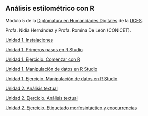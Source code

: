 ## Análisis estilométrico con R

Módulo 5 de la [Diplomatura en Humanidades Digitales](https://www.uces.edu.ar/educacion-distancia/curso/15140/diplomatura-humanidades-digitales) de la [UCES](https://www.uces.edu.ar/).

Profa. Nidia Hernández y Profa. Romina De León (CONICET).


[Unidad 1. Instalaciones](unidad1_instalaciones.html)

[Unidad 1. Primeros pasos en R Studio](unidad1_basicos.html)

[Unidad 1. Ejercicio. Comenzar con R](unidad1_comenzar-con-R.html)

[Unidad 1. Manipulación de datos en R Studio](unidad1_manipulacion-de-datos.html)

[Unidad 1. Ejercicio. Manipulación de datos en R Studio](unidad1_ej-manipulacion-datos.html)

[Unidad 2. Análisis textual](unidad2_analisis-textual.html)

[Unidad 2. Ejercicio. Análisis textual](unidad2_ej_analisis_textual.html)

[Unidad 2. Ejercicio. Etiquetado morfosintáctico y coocurrencias](unidad2_ej-etiquetado-pos.html)

